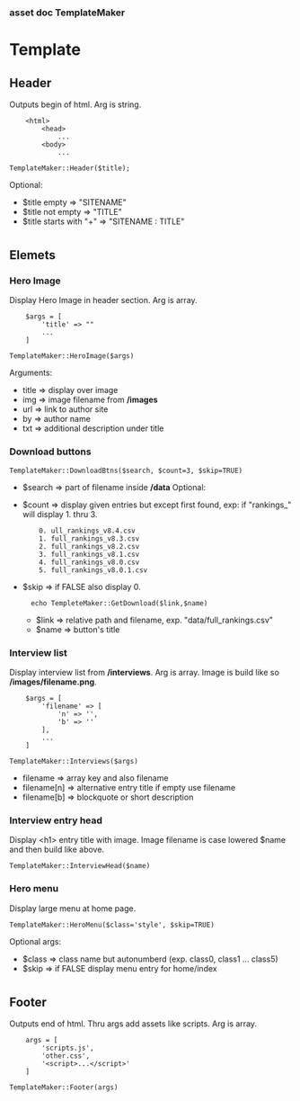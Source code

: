 ### asset doc TemplateMaker
# Template

## Header
Outputs begin of html. Arg is string.
```
    <html>
        <head>
            ...
        <body>
            ...
```

    TemplateMaker::Header($title);

Optional:
- $title empty => "SITENAME"
- $title not empty => "TITLE"
- $title starts with "+" => "SITENAME : TITLE"

#
## Elemets

### Hero Image
Display Hero Image in header section. Arg is array.
```
    $args = [
        'title' => ""
        ...
    ]
```

    TemplateMaker::HeroImage($args)

Arguments:
- title => display over image
- img => image filename from **/images**
- url => link to author site
- by => author name
- txt => additional description under title

### Download buttons

    TemplateMaker::DownloadBtns($search, $count=3, $skip=TRUE)

- $search => part of filename inside **/data**
Optional:
- $count => display given entries but except first found,
    exp: if "rankings_" will display 1. thru 3. 
    ```
        0. ull_rankings_v8.4.csv
        1. full_rankings_v8.3.csv
        2. full_rankings_v8.2.csv
        3. full_rankings_v8.1.csv
        4. full_rankings_v8.0.csv
        5. full_rankings_v8.0.1.csv
    ```
- $skip => if FALSE also display 0.


        echo TempleteMaker::GetDownload($link,$name)

    - $link => relative path and filename, exp. "data/full_rankings.csv"
    - $name => button's title

### Interview list
Display interview list from **/interviews**. Arg is array.
Image is build like so **/images/filename.png**.
```
    $args = [
        'filename' => [
            'n' => '',
            'b' => ''
        ],
        ...
    ]
```

    TemplateMaker::Interviews($args)

- filename => array key and also filename
- filename[n] => alternative entry title if empty use filename
- filename[b] => blockquote or short description

### Interview entry head
Display \<h1\> entry title with image. Image filename is case lowered $name and then build like above.

    TemplateMaker::InterviewHead($name)

### Hero menu
Display large menu at home page.

    TemplateMaker::HeroMenu($class='style', $skip=TRUE)

Optional args:
- $class => class name but autonumberd (exp. class0, class1 ... class5)
- $skip => if FALSE display menu entry for home/index

#
## Footer
Outputs end of html. Thru args add assets like scripts. Arg is array.
```
    args = [
        'scripts.js',
        'other.css',
        '<script>...</script>'
    ]
```

    TemplateMaker::Footer(args)

